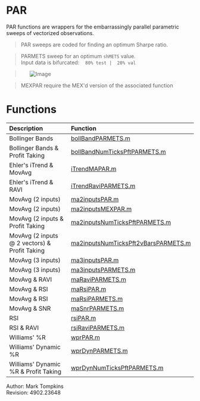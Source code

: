 # PAR #

PAR functions are wrappers for the embarrassingly parallel parametric sweeps of vectorized observations.

>PAR sweeps are coded for finding an optimum Sharpe ratio.    

>PARMETS sweep for an optimum `shMETS` value.    
Input data is bifurcated: &nbsp;&nbsp;&nbsp;`80% test |  20% val`    

>&nbsp;&nbsp;&nbsp;&nbsp;&nbsp; ![Image](http://mathurl.com/jm665du.png)

>MEXPAR require the MEX'd version of the associated function

# Functions ##
| Description | Function |
|:-----|:-----|
|Bollinger Bands|[bollBandPARMETS.m](https://github.com/mtompkins/openAlgo/blob/master/Matlab/Functions/PAR/bollBandPARMETS.m)|
|Bollinger Bands & Profit Taking|[bollBandNumTicksPftPARMETS.m](https://github.com/mtompkins/openAlgo/blob/master/Matlab/Functions/PAR/bollBandNumTicksPftPARMETS.m)|
|Ehler's iTrend & MovAvg|[iTrendMAPAR.m](https://github.com/mtompkins/openAlgo/blob/master/Matlab/Functions/PAR/iTrendMAPAR.m)|
|Ehler's iTrend & RAVI|[iTrendRaviPARMETS.m](https://github.com/mtompkins/openAlgo/blob/master/Matlab/Functions/PAR/iTrendRaviPARMETS.m)|
|MovAvg (2 inputs)|[ma2inputsPAR.m](https://github.com/mtompkins/openAlgo/blob/master/Matlab/Functions/PAR/ma2inputsPAR.m)|
|MovAvg (2 inputs)|[ma2inputsMEXPAR.m](https://github.com/mtompkins/openAlgo/blob/master/Matlab/Functions/PAR/ma2inputsMEXPAR.m)|
|MovAvg (2 inputs & Profit Taking|[ma2inputsNumTicksPftPARMETS.m](https://github.com/mtompkins/openAlgo/blob/master/Matlab/Functions/PAR/ma2inputsNumTicksPftPARMETS.m)|
|MovAvg (2 inputs @ 2 vectors) & Profit Taking|[ ma2inputsNumTicksPft2vBarsPARMETS.m](https://github.com/mtompkins/openAlgo/blob/master/Matlab/Functions/PAR/ma2inputsNumTicksPft2vBarsPARMETS.m)|
|MovAvg (3 inputs)|[ma3inputsPAR.m](https://github.com/mtompkins/openAlgo/blob/master/Matlab/Functions/PAR/ma3inputsPAR.m)|
|MovAvg (3 inputs)|[ma3inputsPARMETS.m](https://github.com/mtompkins/openAlgo/blob/master/Matlab/Functions/PAR/ma3inputsPARMETS.m)|
|MovAvg & RAVI|[maRaviPARMETS.m](https://github.com/mtompkins/openAlgo/blob/master/Matlab/Functions/PAR/maRaviPARMETS.m)|
|MovAvg & RSI|[maRsiPAR.m](https://github.com/mtompkins/openAlgo/blob/master/Matlab/Functions/PAR/maRsiPAR.m)|
|MovAvg & RSI|[maRsiPARMETS.m](https://github.com/mtompkins/openAlgo/blob/master/Matlab/Functions/PAR/maRsiPARMETS.m)|
|MovAvg & SNR|[maSnrPARMETS.m](https://github.com/mtompkins/openAlgo/blob/master/Matlab/Functions/PAR/maSnrPARMETS.m)|
|RSI|[rsiPAR.m](https://github.com/mtompkins/openAlgo/blob/master/Matlab/Functions/PAR/rsiPAR.m)|
|RSI & RAVI|[rsiRaviPARMETS.m](https://github.com/mtompkins/openAlgo/blob/master/Matlab/Functions/PAR/rsiRaviPARMETS.m)|
|Williams' %R|[wprPAR.m](https://github.com/mtompkins/openAlgo/blob/master/Matlab/Functions/PAR/wprPAR.m)|
|Williams' Dynamic %R|[wprDynPARMETS.m](https://github.com/mtompkins/openAlgo/blob/master/Matlab/Functions/PAR/wprDynPARMETS.m)|
|Williams' Dynamic %R & Profit Taking|[wprDynNumTicksPftPARMETS.m](https://github.com/mtompkins/openAlgo/blob/master/Matlab/Functions/PAR/wprDynNumTicksPftPARMETS.m)|




Author: Mark Tompkins  
Revision: 4902.23648
